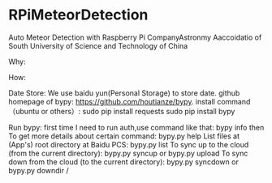 # RPiMeteorDetection
Auto Meteor Detection with Raspberry Pi
CompanyAstronmy Aaccoidatio of South University of Science and Technology of China 

Why:   

How:









Date Store:
  We use baidu yun(Personal Storage) to store date.
  github homepage of bypy: https://github.com/houtianze/bypy.
  install command（ubuntu or others）:
    sudo pip install requests
    sudo pip install bypy
    
  Run bypy:
  first time I need to run auth,use command like that:
  bypy info
  then 
  To get more details about certain command:
   bypy.py help <command>
   List files at (App's) root directory at Baidu PCS:
   bypy.py list
   To sync up to the cloud (from the current directory):
   bypy.py syncup
   or bypy.py upload
   To sync down from the cloud (to the current directory):
   bypy.py syncdown 
   or bypy.py downdir /
  
